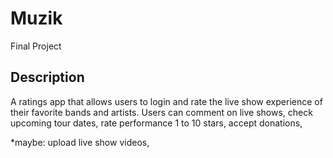 # Muzik

Final Project

## Description

A ratings app that allows users to login and rate the live show experience of their favorite bands and artists. Users can comment on live shows, check upcoming tour dates, rate performance 1 to 10 stars, accept donations,

\*maybe: upload live show videos,
